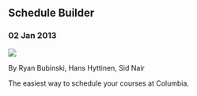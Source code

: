   

## Schedule Builder

### 02 Jan 2013

[![](/img/projects/courses.jpg)](http://courses.adicu.com/)

By Ryan Bubinski, Hans Hyttinen, Sid Nair

The easiest way to schedule your courses at Columbia.

  

